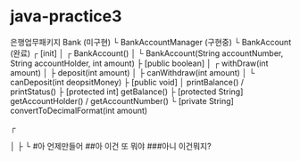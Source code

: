 # java-practice3
은행업무패키지
Bank (미구현)
  └ BankAccountManager (구현중)
    └ BankAccount (완료)
      ┌ [init]
      │       ┌ BankAccount()
      │       └ BankAccount(String accountNumber, String accountHolder, int amount)
      ├ [public boolean]
      │       ┌ withDraw(int amount)
      │       ├ deposit(int amount)
      │       ├ canWithdraw(int amount)
      │       └ canDeposit(int deopsitMoney)
      ├ [public void]
      │       printBalance() / printStatus()
      ├ [protected int] getBalance()
      ├ [protected String] getAccountHolder() / getAccountNumber()
      └ [private String] convertToDecimalFormat(int amount)


┌

│
├ 
└
#아 언제만들어
##아 이건 또 뭐야
###아니 이건뭐지?
